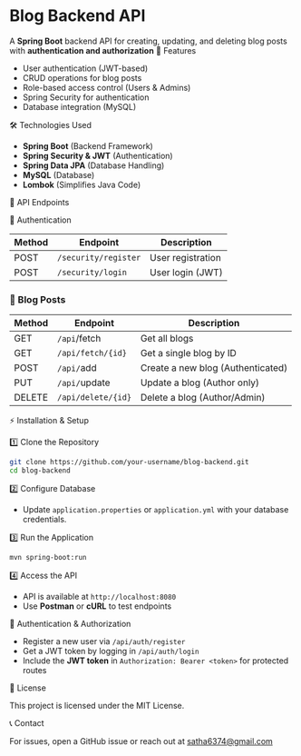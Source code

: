 # Blog Backend API

A **Spring Boot** backend API for creating, updating, and deleting blog posts with **authentication and authorization** 🚀 Features

- User authentication (JWT-based)
- CRUD operations for blog posts
- Role-based access control (Users & Admins)
- Spring Security for authentication
- Database integration (MySQL)

🛠️ Technologies Used

- **Spring Boot** (Backend Framework)
- **Spring Security & JWT** (Authentication)
- **Spring Data JPA** (Database Handling)
- **MySQL** (Database)
- **Lombok** (Simplifies Java Code)

📌 API Endpoints

🔐 Authentication

| Method | Endpoint             | Description       |
| ------ | -------------------- | ----------------- |
| POST   | `/security/register` | User registration |
| POST   | `/security/login`    | User login (JWT)  |

### 📝 Blog Posts

| Method | Endpoint           | Description                       |
| ------ | ------------------ | --------------------------------- |
| GET    | `/api`/fetch       | Get all blogs                     |
| GET    | `/api/fetch/{id}`  | Get a single blog by ID           |
| POST   | `/api/`add         | Create a new blog (Authenticated) |
| PUT    | `/api/`update      | Update a blog (Author only)       |
| DELETE | `/api/delete/{id}` | Delete a blog (Author/Admin)      |

⚡ Installation & Setup

 1️⃣ Clone the Repository

```sh
git clone https://github.com/your-username/blog-backend.git
cd blog-backend
```

 2️⃣ Configure Database

- Update `application.properties` or `application.yml` with your database credentials.

 3️⃣ Run the Application

```sh
mvn spring-boot:run
```

 4️⃣ Access the API

- API is available at `http://localhost:8080`
- Use **Postman** or **cURL** to test endpoints

 🔐 Authentication & Authorization

- Register a new user via `/api/auth/register`
- Get a JWT token by logging in `/api/auth/login`
- Include the **JWT token** in `Authorization: Bearer <token>` for protected routes

 📜 License

This project is licensed under the MIT License.

 📞 Contact

For issues, open a GitHub issue or reach out at [satha6374@gmail.com](mailto\:satha6374@gmail.com)

